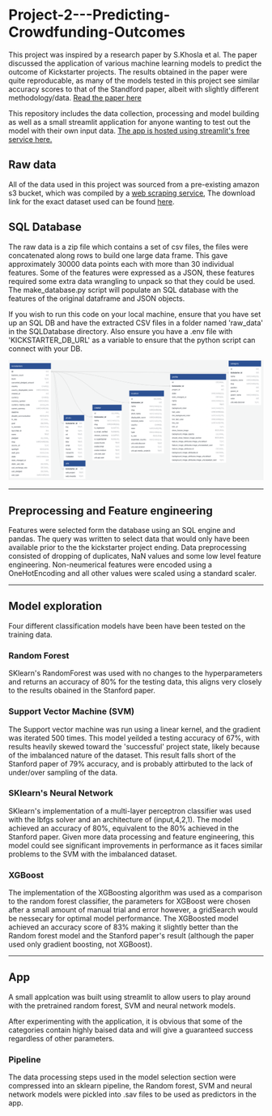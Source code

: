 # Project-2---Predicting-Crowdfunding-Outcomes
This project was inspired by a research paper by S.Khosla et al. The paper discussed the application of various machine learning models to predict the outcome of Kickstarter projects. The results obtained in the paper were quite reproducable, as many of the models tested in this project see similar accuracy scores to that of the Standford paper, albeit with slightly different methodology/data. [Read the paper here](https://cs229.stanford.edu/proj2021spr/report2/81995033.pdf)

This repository includes the data collection, processing and model building as well as a small streamlit application for anyone wanting to test out the model with their own input data. [The app is hosted using streamlit's free service here.](https://share.streamlit.io/epicosp/predicting-crowdfunding-outcomes/main/app/app.py)

## Raw data
All of the data used in this project was sourced from a pre-existing amazon s3 bucket, which was compiled by a [web scraping service](https://webrobots.io/kickstarter-datasets/), The download link for the exact dataset used can be found [here](https://s3.amazonaws.com/weruns/forfun/Kickstarter/Kickstarter_2022-04-21T03_20_08_060Z.zip).

## SQL Database 
The raw data is a zip file which contains a set of csv files, the files were concatenated along rows to build one large data frame. This gave approximately 30000 data points each with more than 30 individual features. Some of the features were expressed as a JSON, these features required some extra data wrangling to unpack so that they could be used. The make_database.py script will populate an SQL database with the features of the original dataframe and JSON objects. 

If you wish to run this code on your local machine, ensure that you have set up an SQL DB and have the extracted CSV files in a folder named 'raw_data' in the SQLDatabase directory. Also  ensure you have a .env file with 'KICKSTARTER_DB_URL' as a variable to ensure that the python script can connect with your DB.

![DB_schema](images/Database%20Schema.png)

---
## Preprocessing and Feature engineering
Features were selected form the database using an SQL engine and pandas. The query was written to select data that would only have been available prior to the the kickstarter project ending. Data preprocessing consisted of dropping of duplicates, NaN values and some low level feature engineering. Non-neumerical features were encoded using a OneHotEncoding and all other values were scaled using a standard scaler.

---
## Model exploration
Four different classification models have been have been tested on the training data.

### Random Forest
SKlearn's RandomForest was used with no changes to the hyperparameters and returns an accuracy of 80% for the testing data, this aligns very closely to the results obained in the Stanford paper. 

### Support Vector Machine (SVM)
The Support vector machine was run using a linear kernel, and the gradient was iterated 500 times. This model yeilded a testing accuracy of 67%, with results heavily skewed toward the 'successful' project state, likely because of the imbalanced nature of the dataset. This result falls short of the Stanford paper of 79% accuracy, and is probably attirbuted to the lack of under/over sampling of the data. 

### SKlearn's Neural Network
SKlearn's implementation of a multi-layer perceptron classifier was used with the lbfgs solver and an architecture of (input,4,2,1). The model achieved an accuracy of 80%, equivalent to the 80% achieved in the Stanford paper. Given more data processing and feature engineering, this model could see significant improvements in performance as it faces similar problems to the SVM with the imbalanced dataset.

### XGBoost
The implementation of the XGBoosting algorithm was used as a comparison to the random forest classifier, the parameters for XGBoost were chosen after a small amount of manual trial and error however, a gridSearch would be nessecary for optimal model performance. The XGBoosted model achieved an accuracy score of 83% making it slightly better than the Random forest model and the Stanford paper's result (although the paper used only gradient boosting, not XGBoost).

---
## App
A small applcation was built using streamlit to allow users to play around with the pretrained random forest, SVM and neural network models.

After experimenting with the application, it is obvious that some of the categories contain highly baised data and will give a guaranteed success regardless of other parameters.

### Pipeline
The data processing steps used in the model selection section were compressed into an sklearn pipeline, the Random forest, SVM and neural network models were pickled into .sav files to be used as predictors in the app.